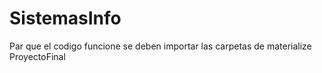 # SistemasInfo
Par que el codigo funcione se deben importar las carpetas de materialize
ProyectoFinal
